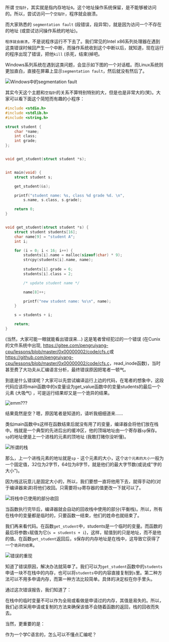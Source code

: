 所谓 `空指针`，其实就是指内存地址`0`。这个地址操作系统保留，是不能够被访问的。所以，尝试访问一个`空指针`，程序就会崩溃。

而大家熟悉的 `segmentation fault` (段错误，段异常)，就是因为访问一个不存在的地址 (或尝试访问操作系统的地址)。

`程序就会崩溃`，不是说程序运行不下去了。我们常见的Intel x86系列处理器在遇到这类错误时候回产生一个中断，而操作系统收到这个中断以后，就知道，现在运行的程序出现了错误，把他`kill` (杀死，结束)掉吧。

Windows系列系统在遇到这类问题，会显示如下图的一个对话框。而Linux系统则更加直白，直接在屏幕上显示`segmentation fault`，然后就没有然后了。

![Windows中的segmentation fault](https://pengruiyang-cpu.github.io/segmentationfault.png)


其实今天这个主题和`空指针`的关系不算特别特别的大，但是也是非常大的(笑)。大家可以看下面这个简短而有趣的小程序：

```c
#include <stdio.h>
#include <stdlib.h>
#include <string.h>

struct student {
	char *name;
	int class;
	int grade;
};


void get_student(struct student *s);


int main(void) {
	struct student s;

	get_student(&s);

	printf("student name: %s, class %d grade %d. \n", 
		s.name, s.class, s.grade);

	return 0;
}


void get_student(struct student *s) {
	struct student students[16];
	char name[9] = "student A";
	int i;

	for (i = 0; i < 16; i++) {
		students[i].name = malloc(sizeof(char) * 9);
		strcpy(students[i].name, name);
		
		students[i].grade = 6;
		students[i].class = 2; 

		/* update student name */

		name[8]++;

		printf("new student name: %s\n", name);
	}

	s = students + i;

	return;
}
```


(当然，大家可能一眼就能看出错误来...) 这是笔者曾经犯过的一个错误 (在Cunix的文件系统中出现, <https://gitee.com/pengruiyang-cpu/lessons/blob/master/0x00000002/code/cfs.c>或<https://github.com/pengruiyang-cpu/lessons/blob/master/0x00000002/code/cfs.c>，read_inode函数)，当时甚至费了大功夫从汇编语言分析，最终错误原因把笔者一顿气。


到底是什么错误呢？大家可以先尝试编译运行上边的代码，在笔者的想象中，这段代码应该将main函数中的s变量设为get_value函数中的变量students的最后一个元素 (大吸气) ，可是运行结果却又是一个诡异的结果。



![emm??? ](https://pengruiyang-cpu.github.io/%E8%AF%A1%E5%BC%82%E7%9A%84%E7%BB%93%E6%9E%9C.png)



结果竟然是空？嗯，原因笔者是知道的，请听我细细道来......


类似main函数中s这样在函数结束后就没有用了的变量，编译器会将他们放在栈中。栈就是一个典型的先进后出的缓冲区，他的顶端地址由一个寄存器`sp`保存。`sp`的地址便是上一个进栈的元素的顶地址 (我敢打赌你没听懂)。


![所谓的栈](https://pengruiyang-cpu.github.io/stack.png)


那么，上一个进栈元素的地址就是`sp` - 这个元素的大小，这个`这个元素的大小`一般为一个固定值，32位为2字节，64位为8字节，就是他们的最大字节数(或说成"字的大小")。

因为栈这玩意儿是固定大小的，所以，我们要想一直将他用下去，就得手动的(对于编译器来讲)将他们收回。只需要将`sp`寄存器的值更改一下就可以了。


![将栈中已使用的部分收回](https://pengruiyang-cpu.github.io/changing-stack.png)



当函数执行完毕后，编译器就会自动的回收栈中使用的部分(平衡栈)。所以，所有在栈中的变量都是临时的，只要函数一结束，他们的姓命也就结束了。


我们再来看代码。在函数`get_student`中，students是一个临时的变量。而函数的最后将参数`s`赋值为它(`s = students + i`)，这样，赋值到的只是地址，而不是他的值。在函数`get_student`返回后，s保存的内存地址是在栈中，这导致它获得了一个`诡异的结果`。



![错误的重现](https://pengruiyang-cpu.github.io/error.png)


知道了错误原因，解决办法就简单了。我们可以为`get_student`函数中的`students`申请一块不在栈中的内存，也可以将`students`中的内容直接复制到`s`里。第二种方法可以不用多申请内存，而第一种方法比较简单。具体的决定权在你手里头。


通过这次错误报告，我们知道了：

在栈中的临时变量不可以作为全局或看做是申请过的内存，其值是易失的。所以，我们必须采用申请或复制的方法来确保该值不会随着函数的返回，栈的回收而失去。


当然，更重要的是：

作为一个学C语言的，怎么可以不懂点汇编呢？

